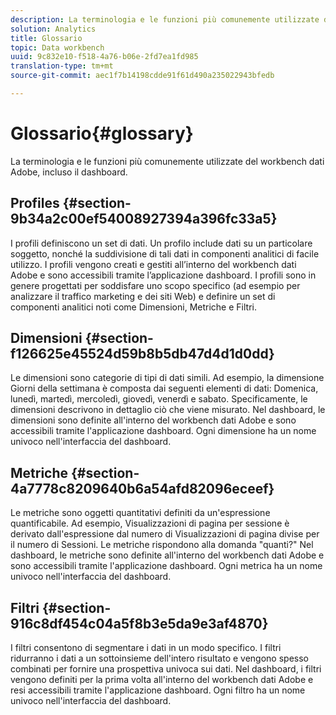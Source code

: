 ```yaml
---
description: La terminologia e le funzioni più comunemente utilizzate del workbench dati Adobe, incluso il dashboard.
solution: Analytics
title: Glossario
topic: Data workbench
uuid: 9c832e10-f518-4a76-b06e-2fd7ea1fd985
translation-type: tm+mt
source-git-commit: aec1f7b14198cdde91f61d490a235022943bfedb

---
```



# Glossario{#glossary}

La terminologia e le funzioni più comunemente utilizzate del workbench dati Adobe, incluso il dashboard.

## Profiles {#section-9b34a2c00ef54008927394a396fc33a5}

I profili definiscono un set di dati. Un profilo include dati su un particolare soggetto, nonché la suddivisione di tali dati in componenti analitici di facile utilizzo. I profili vengono creati e gestiti all’interno del workbench dati Adobe e sono accessibili tramite l’applicazione dashboard. I profili sono in genere progettati per soddisfare uno scopo specifico (ad esempio per analizzare il traffico marketing e dei siti Web) e definire un set di componenti analitici noti come Dimensioni, Metriche e Filtri.

## Dimensioni {#section-f126625e45524d59b8b5db47d4d1d0dd}

Le dimensioni sono categorie di tipi di dati simili. Ad esempio, la dimensione Giorni della settimana è composta dai seguenti elementi di dati: Domenica, lunedì, martedì, mercoledì, giovedì, venerdì e sabato. Specificamente, le dimensioni descrivono in dettaglio ciò che viene misurato. Nel dashboard, le dimensioni sono definite all&#39;interno del workbench dati Adobe e sono accessibili tramite l&#39;applicazione dashboard. Ogni dimensione ha un nome univoco nell&#39;interfaccia del dashboard.

## Metriche {#section-4a7778c8209640b6a54afd82096eceef}

Le metriche sono oggetti quantitativi definiti da un&#39;espressione quantificabile. Ad esempio, Visualizzazioni di pagina per sessione è derivato dall&#39;espressione dal numero di Visualizzazioni di pagina divise per il numero di Sessioni. Le metriche rispondono alla domanda &quot;quanti?&quot; Nel dashboard, le metriche sono definite all&#39;interno del workbench dati Adobe e sono accessibili tramite l&#39;applicazione dashboard. Ogni metrica ha un nome univoco nell&#39;interfaccia del dashboard.

## Filtri {#section-916c8df454c04a5f8b3e5da9e3af4870}

I filtri consentono di segmentare i dati in un modo specifico. I filtri ridurranno i dati a un sottoinsieme dell&#39;intero risultato e vengono spesso combinati per fornire una prospettiva univoca sui dati. Nel dashboard, i filtri vengono definiti per la prima volta all&#39;interno del workbench dati Adobe e resi accessibili tramite l&#39;applicazione dashboard. Ogni filtro ha un nome univoco nell&#39;interfaccia del dashboard.
